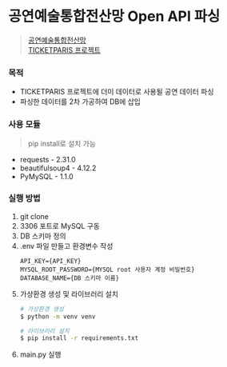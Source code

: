 # 공연예술통합전산망 Open API 파싱
> [공연예술통합전산망](https://www.kopis.or.kr/por/cs/openapi/openApiInfo.do?menuId=MNU_00074&searchType=total&searchWord=) <br>
> [TICKETPARIS 프로젝트](https://github.com/prgrms-be-devcourse/BE-04-TICKETPARIS)

### 목적
- TICKETPARIS 프로젝트에 더미 데이터로 사용될 공연 데이터 파싱
- 파싱한 데이터를 2차 가공하여 DB에 삽입

### 사용 모듈
> pip install로 설치 가능
- requests - 2.31.0
- beautifulsoup4 - 4.12.2
- PyMySQL - 1.1.0

### 실행 방법
1. git clone
2. 3306 포트로 MySQL 구동 
3. DB 스키마 정의 
4. .env 파일 만들고 환경변수 작성 
    ```text
   API_KEY={API_KEY}
    MYSQL_ROOT_PASSWORD={MYSQL root 사용자 계정 비밀번호}
    DATABASE_NAME={DB 스키마 이름}
    ```
5. 가상환경 생성 및 라이브러리 설치
    ```bash
   # 가상환경 생성
    $ python -m venv venv
   
   # 라이브러리 설치
   $ pip install -r requirements.txt
    ```
6. main.py 실행
